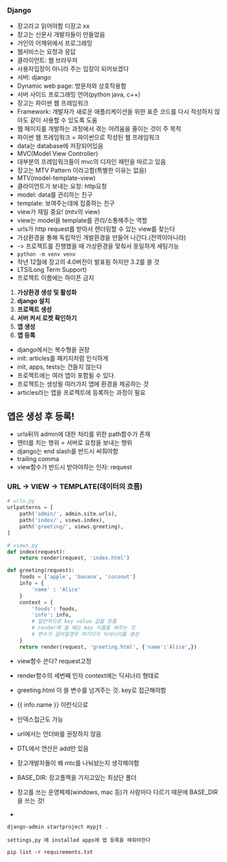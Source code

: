 ### Django 

- 장고라고 읽어야함 디장고 xx 
- 장고는 신문사 개발자들이 만들었음
- 거인의 어깨위에서 프로그래밍
- 웹서비스는 요청과 응답 
- 클라이언트: 웹 브라우저 
- 사용자입장이 아니라 주는 입장이 되어보겠다 
- 서버: django 
- Dynamic web page: 방문자와 상호작용함
- 서버 사이드 프로그래밍 언어(python java, c++)
- 장고는 파이썬 웹 프레임워크 
- Framework: 개발자가 새로운 애플리케이션을 위한 표준 코드를 다시 작성하지 않아도 같이 사용할 수 있도록 도움
- 웹 페이지를 개발하는 과정에서 겪는 어려움을 줄이는 것이 주 목적 
- 파이썬 웹 프레임워크 = 파이썬으로 작성된 웹 프레임워크 
- data는 database에 저장되어있음
- MVC(Model View Controller)
- 대부분의 프레임워크들이 mvc의 디자인 패턴을 따르고 있음 
- 장고는 MTV Pattern 이라고함(특별한 이유는 없음)
- MTV(model-template-view)
- 클라이언트가 보내는 요청: http요청 
- model: data를 관리하는 친구
- template: 보여주는데에 집중하는 친구
- view가 제일 중요! (mtv의 view)
- view는 model을 template를 관리/소통해주는 역할
- urls가 http request를 받아서 렌더링할 수 있는 view를 찾는다 
- 가상환경을 통해 독립적인 개발환경을 만들어 나간다.(전역이아니라)
- -> 프로젝트를 진행했을 때 가상환경을 맞춰서 동일하게 세팅가능
- `python -m venv venv`
- 작년 12월에 장고의  4.0버전이 발표됨 하지만 3.2를 쓸 것 
- LTS(Long Term Support)
- 프로젝트 이름에는 하이픈 금지 

1. **가상환경 생성 및 활성화** 
2. **django 설치** 
3. **프로젝트 생성** 
4. **서버 켜서 로켓 확인하기** 
5. **앱 생성** 
6. **앱 등록** 

- django에서는 복수형을 권장 
- init: articles를 패키지처럼 인식하게 
- init, apps, tests는 건들지 않는다 
- 프로젝트에는 여러 앱이 포함될 수 있다. 
- 프로젝트는 생성될 여러가지 앱에 환경을 제공하는 것 
- articles라는 앱을 프로젝트에 등록하는 과정이 필요 

## 앱은 생성 후 등록!

- urls뒤의 admin에 대한 처리를 위한 path함수가 존재 
- 엔터를 치는 행위 = 서버로 요청을 보내는 행위 
- django는 end slash를 반드시 써줘야함 
-  trailing comma 
- view함수가 반드시 받아야하는 인자: request 

### URL -> VIEW -> TEMPLATE(데이터의 흐름)

```python
# urls.py 
urlpatterns = [
    path('admin/', admin.site.urls),
    path('index/', views.index),
    path('greeting/', views.greeting),
]

# views.py
def index(request):
    return render(request, 'index.html')

def greeting(request):
    foods = ['apple', 'banana', 'coconut']
    info = {
        'name' : 'Alice'
    }
    context = {
		'foods': foods,
        'info': info,
        # 일반적으로 key value 값을 맞춤 
        # render에 쓸 때는 key 이름을 써주는 것 
        # 변수가 길어질경우 여기다가 딕셔너리를 생성        
    }
    return render(request, 'greeting.html', {'name':'Alice',})
```

- view함수 쓴다? request고정

- render함수의 세번째 인자 context에는 딕셔너리 형태로

- greeting.html 이 쓸 변수를 넘겨주는 것. key로 접근해야함 
- {{ info.name }} 이런식으로 
- 인덱스접근도 가능
- url에서는 언더바를 권장하지 않음 
- DTL에서 연산은 add만 있음
- 장고개발자들이 왜 mtc를 나눠놨는지 생각해야함 
- BASE_DIR: 장고플젝을 가지고있는 최상단 폴더
- 장고를 쓰는 운영체제(windows, mac 등)가 사람마다 다르기 때문에 BASE_DIR을 쓰는 것! 
- 

`django-admin startproject mypjt . `

`settings,py 에 installed apps에 앱 등록을 해줘야한다`

`pip list -r requirements.txt` 

